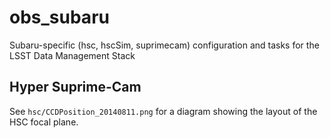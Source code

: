 # obs_subaru

Subaru-specific (hsc,  hscSim, suprimecam) configuration and tasks for the LSST Data Management Stack

## Hyper Suprime-Cam

See `hsc/CCDPosition_20140811.png` for a diagram showing the layout of the HSC focal plane.
